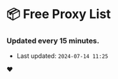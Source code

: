 # :package: Free Proxy List
### Updated every 15 minutes.

- Last updated: `2024-07-14 11:25`

:heart:
